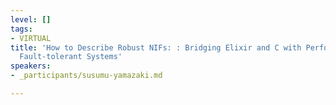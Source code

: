 ```yaml
---
level: []
tags:
- VIRTUAL
title: 'How to Describe Robust NIFs: : Bridging Elixir and C with Performance for
  Fault-tolerant Systems'
speakers:
- _participants/susumu-yamazaki.md

---
```

